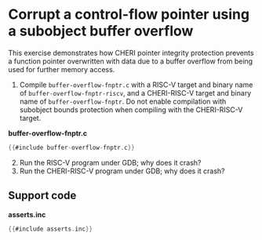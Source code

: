 # Corrupt a control-flow pointer using a subobject buffer overflow

This exercise demonstrates how CHERI pointer integrity protection prevents
a function pointer overwritten with data due to a buffer overflow from being
used for further memory access.

1. Compile `buffer-overflow-fnptr.c` with a RISC-V target and binary name
   of `buffer-overflow-fnptr-riscv`, and a CHERI-RISC-V target and binary
   name of `buffer-overflow-fnptr`. Do not enable compilation with
   subobject bounds protection when compiling with the CHERI-RISC-V target.

**buffer-overflow-fnptr.c**
```C
{{#include buffer-overflow-fnptr.c}}
```
2. Run the RISC-V program under GDB; why does it crash?
3. Run the CHERI-RISC-V program under GDB; why does it crash?

## Support code

**asserts.inc**
```C
{{#include asserts.inc}}
```
